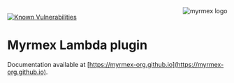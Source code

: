 <img align="right" alt="myrmex logo" src="https://raw.githubusercontent.com/myrmex-org/myrmex/master/images/myrmex.png" />

[![Known Vulnerabilities](https://snyk.io/test/npm/@myrmex/lambda/badge.svg)](https://snyk.io/test/npm/@myrmex/lambda)

# Myrmex Lambda plugin

Documentation available at [https://myrmex-org.github.io](https://myrmex-org.github.io).
